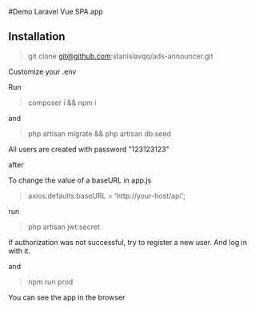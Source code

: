 #Demo Laravel Vue SPA app 

## Installation

> git clone git@github.com:stanislavqq/ads-announcer.git

 Customize your .env
 
 Run
 
> composer i && npm i

and

> php artisan migrate && php artisan db:seed

All users are created with password "123123123"

after 

To change the value of a baseURL in app.js
> axios.defaults.baseURL = 'http://your-host/api';

run
> php artisan jwt:secret

If authorization was not successful, try to register a new user. And log in with it.

and
> npm run prod

You can see the app in the browser
